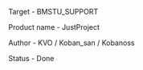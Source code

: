 Target - BMSTU_SUPPORT

Product name - JustProject

Author - KVO / Koban_san / Kobanoss

Status - Done
